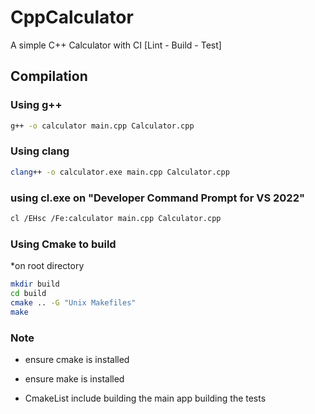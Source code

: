 # CppCalculator
 A simple C++ Calculator with CI [Lint - Build - Test]


## Compilation

### Using g++

```bash
g++ -o calculator main.cpp Calculator.cpp
```

### Using clang

```bash
clang++ -o calculator.exe main.cpp Calculator.cpp
```
### using cl.exe on "Developer Command Prompt for VS 2022"
```bash
cl /EHsc /Fe:calculator main.cpp Calculator.cpp
```


### Using Cmake to build

*on root directory
```bash
mkdir build
cd build
cmake .. -G "Unix Makefiles"
make
```

### Note 
* ensure cmake is installed

* ensure make is installed

* CmakeList include building the main app building the tests
